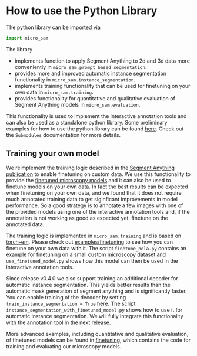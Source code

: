 # How to use the Python Library

The python library can be imported via
```python
import micro_sam
```

The library
- implements function to apply Segment Anything to 2d and 3d data more conveniently in `micro_sam.prompt_based_segmentation`.
- provides more and improved automatic instance segmentation functionality in `micro_sam.instance_segmentation`.
- implements training functionality that can be used for finetuning on your own data in `micro_sam.training`.
- provides functionality for quantitative and qualitative evaluation of Segment Anything models in `micro_sam.evaluation`.

This functionality is used to implement the interactive annotation tools and can also be used as a standalone python library.
Some preliminary examples for how to use the python library can be found [here](https://github.com/computational-cell-analytics/micro-sam/tree/master/examples/use_as_library). Check out the `Submodules` documentation for more details.

## Training your own model

We reimplement the training logic described in the [Segment Anything publication](https://arxiv.org/abs/2304.02643) to enable finetuning on custom data.
We use this functionality to provide the [finetuned microscopy models](#finetuned-models) and it can also be used to finetune models on your own data.
In fact the best results can be expected when finetuning on your own data, and we found that it does not require much annotated training data to get siginficant improvements in model performance.
So a good strategy is to annotate a few images with one of the provided models using one of the interactive annotation tools and, if the annotation is not working as good as expected yet, finetune on the annotated data.
<!--
TODO: provide link to the paper with results on how much data is needed
-->

The training logic is implemented in `micro_sam.training` and is based on [torch-em](https://github.com/constantinpape/torch-em). Please check out [examples/finetuning](https://github.com/computational-cell-analytics/micro-sam/tree/master/examples/finetuning) to see how you can finetune on your own data with it. The script `finetune_hela.py` contains an example for finetuning on a small custom microscopy dataset and `use_finetuned_model.py` shows how this model can then be used in the interactive annotation tools.

Since release v0.4.0 we also support training an additional decoder for automatic instance segmentation. This yields better results than the automatic mask generation of segment anything and is significantly faster.
You can enable training of the decoder by setting `train_instance_segmentation = True` [here](https://github.com/computational-cell-analytics/micro-sam/blob/master/examples/finetuning/finetune_hela.py#L165).
The script `instance_segmentation_with_finetuned_model.py` shows how to use it for automatic instance segmentation.
We will fully integrate this functionality with the annotation tool in the next release.

More advanced examples, including quantitative and qualitative evaluation, of finetuned models can be found in [finetuning](https://github.com/computational-cell-analytics/micro-sam/tree/master/finetuning), which contains the code for training and evaluating our microscopy models.
